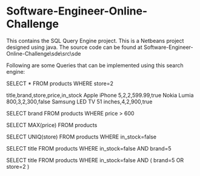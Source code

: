 # Software-Engineer-Online-Challenge
This contains the  SQL Query Engine project. 
This is a Netbeans project designed using java.
The source code can be found at  Software-Engineer-Online-Challenge\sde\src\sde

Following are some Queries that can be implemented using this search engine:

SELECT * FROM products WHERE store=2            

title,brand,store,price,in_stock
Apple iPhone 5,2,2,599.99,true 
Nokia Lumia 800,3,2,300,false 
Samsung LED TV 51 inches,4,2,900,true 

SELECT brand FROM products WHERE price > 600          

SELECT MAX(price) FROM products                        

SELECT UNIQ(store) FROM products WHERE in_stock=false                   

SELECT title FROM products WHERE in_stock=false AND brand=5                     

SELECT title FROM products WHERE in_stock=false AND ( brand=5 OR store=2 )                

